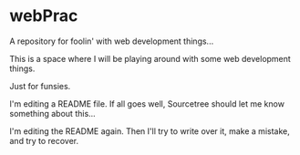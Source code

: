 # webPrac
A repository for foolin' with web development things...

This is a space where I will be playing around with some web development things.

Just for funsies.

I'm editing a README file.  If all goes well, Sourcetree should let me know something about this...

I'm editing the README again.  Then I'll try to write over it, make a mistake, and try to recover.


